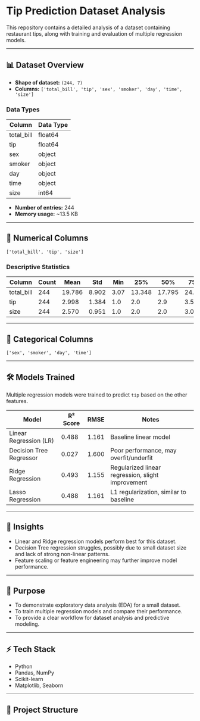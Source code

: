 # Tip Prediction Dataset Analysis

This repository contains a detailed analysis of a dataset containing restaurant tips, along with training and evaluation of multiple regression models.

---

## 📊 Dataset Overview

- **Shape of dataset:** `(244, 7)`  
- **Columns:** `['total_bill', 'tip', 'sex', 'smoker', 'day', 'time', 'size']`  

### Data Types
| Column       | Data Type |
|-------------|-----------|
| total_bill  | float64   |
| tip         | float64   |
| sex         | object    |
| smoker      | object    |
| day         | object    |
| time        | object    |
| size        | int64     |

- **Number of entries:** 244  
- **Memory usage:** ~13.5 KB  

---

## 🔹 Numerical Columns
`['total_bill', 'tip', 'size']`  

### Descriptive Statistics
| Column      | Count | Mean    | Std      | Min   | 25%    | 50%    | 75%    | Max   |
|------------|-------|---------|---------|-------|--------|--------|--------|-------|
| total_bill | 244   | 19.786  | 8.902   | 3.07  | 13.348 | 17.795 | 24.128 | 50.81 |
| tip        | 244   | 2.998   | 1.384   | 1.0   | 2.0    | 2.9    | 3.563  | 10.0  |
| size       | 244   | 2.570   | 0.951   | 1.0   | 2.0    | 2.0    | 3.0    | 6.0   |

---

## 🔹 Categorical Columns
`['sex', 'smoker', 'day', 'time']`  

---

## 🛠️ Models Trained

Multiple regression models were trained to predict `tip` based on the other features.

| Model                     | R² Score | RMSE  | Notes |
|----------------------------|----------|-------|-------|
| Linear Regression (LR)     | 0.488    | 1.161 | Baseline linear model |
| Decision Tree Regressor    | 0.027    | 1.600 | Poor performance, may overfit/underfit |
| Ridge Regression           | 0.493    | 1.155 | Regularized linear regression, slight improvement |
| Lasso Regression           | 0.488    | 1.161 | L1 regularization, similar to baseline |

---

## 🔹 Insights
- Linear and Ridge regression models perform best for this dataset.  
- Decision Tree regression struggles, possibly due to small dataset size and lack of strong non-linear patterns.  
- Feature scaling or feature engineering may further improve model performance.  

---

## 🔹 Purpose
- To demonstrate exploratory data analysis (EDA) for a small dataset.  
- To train multiple regression models and compare their performance.  
- To provide a clear workflow for dataset analysis and predictive modeling.  

---

## ⚡ Tech Stack
- Python  
- Pandas, NumPy  
- Scikit-learn  
- Matplotlib, Seaborn  

---

## 🔹 Project Structure
